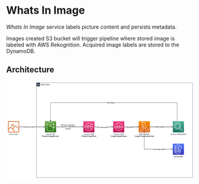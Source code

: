 # Whats In Image

_Whats In Image_ service labels picture content and persists metadata.

Images created S3 bucket will trigger pipeline where stored image is labeled with AWS
Rekognition. Acquired image labels are stored to the DynamoDB.

## Architecture

![Architecture Diagram](assets/architecture.png)
